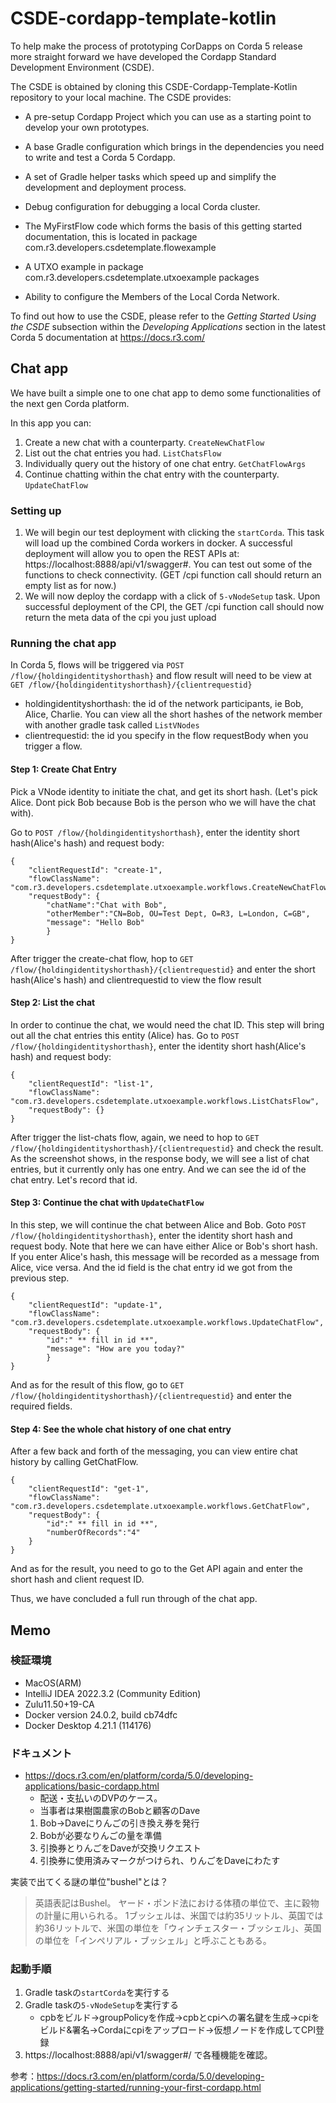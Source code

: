 # CSDE-cordapp-template-kotlin


To help make the process of prototyping CorDapps on Corda 5 release more straight forward we have developed the Cordapp Standard Development Environment (CSDE).

The CSDE is obtained by cloning this CSDE-Cordapp-Template-Kotlin repository to your local machine. The CSDE provides:

- A pre-setup Cordapp Project which you can use as a starting point to develop your own prototypes.

- A base Gradle configuration which brings in the dependencies you need to write and test a Corda 5 Cordapp.

- A set of Gradle helper tasks which speed up and simplify the development and deployment process.

- Debug configuration for debugging a local Corda cluster.

- The MyFirstFlow code which forms the basis of this getting started documentation, this is located in package com.r3.developers.csdetemplate.flowexample

- A UTXO example in package com.r3.developers.csdetemplate.utxoexample packages

- Ability to configure the Members of the Local Corda Network.

To find out how to use the CSDE, please refer to the *Getting Started Using the CSDE* subsection within the *Developing Applications* section in the latest Corda 5 documentation at https://docs.r3.com/


## Chat app
We have built a simple one to one chat app to demo some functionalities of the next gen Corda platform.

In this app you can:
1. Create a new chat with a counterparty. `CreateNewChatFlow`
2. List out the chat entries you had. `ListChatsFlow`
3. Individually query out the history of one chat entry. `GetChatFlowArgs`
4. Continue chatting within the chat entry with the counterparty. `UpdateChatFlow`

### Setting up

1. We will begin our test deployment with clicking the `startCorda`. This task will load up the combined Corda workers in docker.
   A successful deployment will allow you to open the REST APIs at: https://localhost:8888/api/v1/swagger#. You can test out some of the
   functions to check connectivity. (GET /cpi function call should return an empty list as for now.)
2. We will now deploy the cordapp with a click of `5-vNodeSetup` task. Upon successful deployment of the CPI, the GET /cpi function call should now return the meta data of the cpi you just upload



### Running the chat app

In Corda 5, flows will be triggered via `POST /flow/{holdingidentityshorthash}` and flow result will need to be view at `GET /flow/{holdingidentityshorthash}/{clientrequestid}`
* holdingidentityshorthash: the id of the network participants, ie Bob, Alice, Charlie. You can view all the short hashes of the network member with another gradle task called `ListVNodes`
* clientrequestid: the id you specify in the flow requestBody when you trigger a flow.

#### Step 1: Create Chat Entry
Pick a VNode identity to initiate the chat, and get its short hash. (Let's pick Alice. Dont pick Bob because Bob is the person who we will have the chat with).

Go to `POST /flow/{holdingidentityshorthash}`, enter the identity short hash(Alice's hash) and request body:
```
{
    "clientRequestId": "create-1",
    "flowClassName": "com.r3.developers.csdetemplate.utxoexample.workflows.CreateNewChatFlow",
    "requestBody": {
        "chatName":"Chat with Bob",
        "otherMember":"CN=Bob, OU=Test Dept, O=R3, L=London, C=GB",
        "message": "Hello Bob"
        }
}
```

After trigger the create-chat flow, hop to `GET /flow/{holdingidentityshorthash}/{clientrequestid}` and enter the short hash(Alice's hash) and clientrequestid to view the flow result

#### Step 2: List the chat
In order to continue the chat, we would need the chat ID. This step will bring out all the chat entries this entity (Alice) has.
Go to `POST /flow/{holdingidentityshorthash}`, enter the identity short hash(Alice's hash) and request body:
```
{
    "clientRequestId": "list-1",
    "flowClassName": "com.r3.developers.csdetemplate.utxoexample.workflows.ListChatsFlow",
    "requestBody": {}
}
```
After trigger the list-chats flow, again, we need to hop to `GET /flow/{holdingidentityshorthash}/{clientrequestid}` and check the result. As the screenshot shows, in the response body,
we will see a list of chat entries, but it currently only has one entry. And we can see the id of the chat entry. Let's record that id.


#### Step 3: Continue the chat with `UpdateChatFlow`
In this step, we will continue the chat between Alice and Bob.
Goto `POST /flow/{holdingidentityshorthash}`, enter the identity short hash and request body. Note that here we can have either Alice or Bob's short hash. If you enter Alice's hash,
this message will be recorded as a message from Alice, vice versa. And the id field is the chat entry id we got from the previous step.
```
{
    "clientRequestId": "update-1",
    "flowClassName": "com.r3.developers.csdetemplate.utxoexample.workflows.UpdateChatFlow",
    "requestBody": {
        "id":" ** fill in id **",
        "message": "How are you today?"
        }
}
```
And as for the result of this flow, go to `GET /flow/{holdingidentityshorthash}/{clientrequestid}` and enter the required fields.

#### Step 4: See the whole chat history of one chat entry
After a few back and forth of the messaging, you can view entire chat history by calling GetChatFlow.

```
{
    "clientRequestId": "get-1",
    "flowClassName": "com.r3.developers.csdetemplate.utxoexample.workflows.GetChatFlow",
    "requestBody": {
        "id":" ** fill in id **",
        "numberOfRecords":"4"
    }
}
```
And as for the result, you need to go to the Get API again and enter the short hash and client request ID.

Thus, we have concluded a full run through of the chat app. 

## Memo
### 検証環境
- MacOS(ARM)
- IntelliJ IDEA 2022.3.2 (Community Edition)
- Zulu11.50+19-CA
- Docker version 24.0.2, build cb74dfc
- Docker Desktop 4.21.1 (114176)

### ドキュメント
- https://docs.r3.com/en/platform/corda/5.0/developing-applications/basic-cordapp.html
  - 配送・支払いのDVPのケース。
  - 当事者は果樹園農家のBobと顧客のDave
  1. Bob->Daveにりんごの引き換え券を発行
  2. Bobが必要なりんごの量を準備
  3. 引換券とりんごをDaveが交換リクエスト
  4. 引換券に使用済みマークがつけられ、りんごをDaveにわたす

実装で出てくる謎の単位"bushel"とは？
> 英語表記はBushel。 ヤード・ポンド法における体積の単位で、主に穀物の計量に用いられる。 1ブッシェルは、米国では約35リットル、英国では約36リットルで、米国の単位を「ウィンチェスター・ブッシェル」、英国の単位を「インペリアル・ブッシェル」と呼ぶこともある。

### 起動手順
1. Gradle taskの`startCorda`を実行する
2. Gradle taskの`5-vNodeSetup`を実行する
    - cpbをビルド→groupPolicyを作成→cpbとcpiへの署名鍵を生成→cpiをビルド&署名→Cordaにcpiをアップロード→仮想ノードを作成してCPI登録
3. https://localhost:8888/api/v1/swagger#/ で各種機能を確認。

参考：https://docs.r3.com/en/platform/corda/5.0/developing-applications/getting-started/running-your-first-cordapp.html